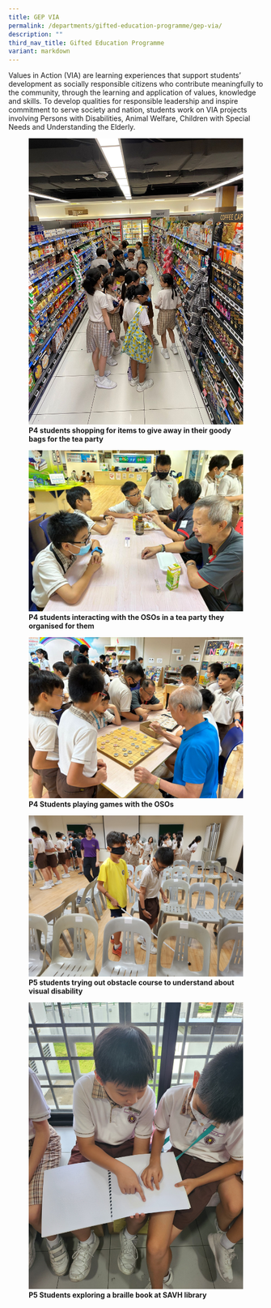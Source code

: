 ```yaml
---
title: GEP VIA
permalink: /departments/gifted-education-programme/gep-via/
description: ""
third_nav_title: Gifted Education Programme
variant: markdown
---
```

Values in Action (VIA) are learning experiences that support students’ development as socially responsible citizens who contribute meaningfully to the community, through the learning and application of values, knowledge and skills. To develop qualities for responsible leadership and inspire commitment to serve society and nation, students work on VIA projects involving Persons with Disabilities, Animal Welfare, Children with Special Needs and Understanding the Elderly. 

<figure>
<img src="/images/p4%20students%20shopping%20for%20tea%20party.JPG">
<figcaption> <strong>P4 students shopping for items to give away in their goody bags for the tea party</strong> </figcaption>
</figure>

<figure>
<img src="/images/p4%20students%20interacting%20with%20the%20osos%20in%20a%20tea%20party.jpeg">
<figcaption> <strong>P4 students interacting with the OSOs in a tea party they organised for them</strong> </figcaption>
</figure>

<figure>
<img src="/images/p4%20students%20playing%20games%20with%20the%20osos.JPG">
<figcaption> <strong>P4 Students playing games with the OSOs</strong> </figcaption>
</figure>

<figure>
<img src="/images/p5%20students%20trying%20out%20obstacle%20course%20to%20understand%20about%20visual%20disability.jpg">
<figcaption> <strong>P5 students trying out obstacle course to understand about visual disability</strong> </figcaption>
</figure>

<figure>
<img src="/images/students%20exploring%20a%20braille%20book%20at%20savh%20library.jpg">
<figcaption> <strong>P5 Students exploring a braille book at SAVH library</strong> </figcaption>
</figure>



